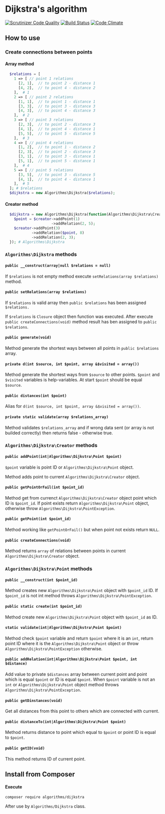 # Dijkstra's algorithm
[![Scrutinizer Code Quality](https://scrutinizer-ci.com/g/ventaquil/Dijkstra-s-algorithm/badges/quality-score.png?b=master)](https://scrutinizer-ci.com/g/ventaquil/Dijkstra-s-algorithm/?branch=master) [![Build Status](https://travis-ci.org/ventaquil/Dijkstra-s-algorithm.svg?branch=master)](https://travis-ci.org/ventaquil/Dijkstra-s-algorithm) [![Code Climate](https://codeclimate.com/github/ventaquil/Dijkstra-s-algorithm/badges/gpa.svg)](https://codeclimate.com/github/ventaquil/Dijkstra-s-algorithm)

## How to use
### Create connections between points
#### Array method

```php
  $relations = [
    1 => [ // point 1 relations
      [2, 1],  // to point 2 - distance 1
      [4, 2],  // to point 4 - distance 2
    ],  # 1
    2 => [ // point 2 relations
      [1, 1],  // to point 1 - distance 1
      [3, 3],  // to point 3 - distance 3
      [4, 3],  // to point 4 - distance 3
    ],  # 2
    3 => [ // point 3 relations
      [2, 3],  // to point 2 - distance 3
      [4, 1],  // to point 4 - distance 1
      [5, 5],  // to point 5 - distance 5
    ],  # 3
    4 => [ // point 4 relations
      [1, 2],  // to point 1 - distance 2
      [2, 3],  // to point 2 - distance 3
      [3, 1],  // to point 3 - distance 1
      [5, 1],  // to point 5 - distance 1
    ],  # 4
    5 => [ // point 5 relations
      [3, 5],  // to point 3 - distance 5
      [4, 1],  // to point 4 - distance 1
    ],  # 5
  ]; # $relations
  $dijkstra = new Algorithms\Dijkstra($relations);
```

#### Creator method

```php
  $dijkstra = new Algorithms\Dijkstra(function(Algorithms\Dijkstra\Creator $creator){
    $point = $creator->addPoint(1)
                     ->addRelation(2, 5);
    $creator->addPoint(3)
            ->addRelation($point, 8)
            ->addRelation(2, 3);
  }); # Algorithms\Dijkstra
```

### `Algorithms\Dijkstra` methods
#### `public __construct(array|null $relations = null)`
If `$relations` is not empty method execute `setRelations(array $relations)` method.
#### `public setRelations(array $relations)`
If `$relations` is valid array then `public $relations` has been assigned `$relations.`

If `$relations` is `Closure` object then function was executed. After execute `public createConnections(void)` method result has ben assigned to `public $relations`.
#### `public generate(void)`
Method generate the shortest ways between all points in `public $relations` array.
#### `private d(int $source, int $point, array &$visited = array())`
Method generate the shortest ways from `$source` to other points. `$point` and `$visited` variables is help-variables. At start `$point` should be equal `$source`.
#### `public distances(int $point)`
Alias for `d(int $source, int $point, array &$visited = array())`.
#### `private static validate(array $relations_array)`
Method validates `$relations_array` and if wrong data sent (or array is not builded correctly) then returns false - otherwise true.

### `Algorithms\Dijkstra\Creator` methods
#### `public addPoint(int|Algorithms\Dijkstra\Point $point)`
`$point` variable is point ID or `Algorithms\Dijkstra\Point` object.

Method adds point to current `Algorithms\Dijkstra\Creator` object.
#### `public getPointOrFail(int $point_id)`
Method get from currenct `Algorithms\Dijkstra\Creator` object point which ID is `$point_id`. If point exists return `Algorithms\Dijkstra\Point` object, otherwise throw `Algorithms\Dijkstra\PointException`.
#### `public getPoint(int $point_id)`
Method working like `getPointOrFail()` but when point not exists return `NULL`.
#### `public createConnections(void)`
Method returns `array` of relations between points in current `Algorithms\Dijkstra\Creator` object.

### `Algorithms\Dijkstra\Point` methods
#### `public __construct(int $point_id)`
Method creates new `Algorithms\Dijkstra\Point` object with `$point_id` ID. If `$point_id` is not int method throws `Algorithms\Dijkstra\PointException`.
#### `public static create(int $point_id)`
Method create new `Algorithms\Dijkstra\Point` object with `$point_id` as ID.
#### `static validate(int|Algorithms\Dijkstra\Point $point)`
Method check `$point` variable and return `$point` where it is an `int`, return point ID where it is the `Algorithms\Dijkstra\Point` object or throw `Algorithms\Dijkstra\PointException` otherwise.
#### `public addRelation(int|Algorithms\Dijkstra\Point $point, int $distance)`
Add value to private `$distances` array between current point and point which is equal `$point` or ID is equal `$point`. When `$point` variable is not an `int` or `Algorithms\Dijkstra\Point` object method throws `Algorithms\Dijkstra\PointException`.
#### `public getDinstances(void)`
Get all distances from this point to others which are connected with current.
#### `public distanceTo(int|Algorithms\Dijkstra\Point $point)`
Method returns distance to point which equal to `$point` or point ID is equal to `$point`.
#### `public getID(void)`
This method returns ID of current point.


## Install from Composer

#### Execute

    composer require algorithms/dijkstra

After use by `Algorithms/Dijkstra` class.

